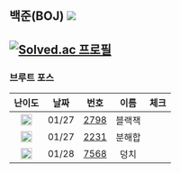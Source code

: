 ## 백준(BOJ) <img src="https://img.shields.io/badge/Python-3776AB?style=flat-square&logo=python&logoColor=white"/> 
[![Solved.ac
프로필](http://mazassumnida.wtf/api/v2/generate_badge?boj=kkg0510)](https://solved.ac/profile/kkg0510)
---
### 브루트 포스 
| 난이도 | 날짜 | 번호 | 이름 | 체크 |
|:---:|:---:|:---:|:---:| :---: |
| <img src="https://static.solved.ac/tier_small/4.svg" width="20px" height="20"></img> | 01/27 |	<a href="https://www.acmicpc.net/problem/2798" target='_blank'>2798</a> | 블랙잭 |  |
| <img src="https://static.solved.ac/tier_small/4.svg" width="20px" height="20"></img> | 01/27 |	<a href="https://www.acmicpc.net/problem/2231" target='_blank'>2231</a> | 분해합 |  |
| <img src="https://static.solved.ac/tier_small/6.svg" width="20px" height="20"></img> | 01/28 |	<a href="https://www.acmicpc.net/problem/7568" target='_blank'>7568</a> | 덩치 |  |
